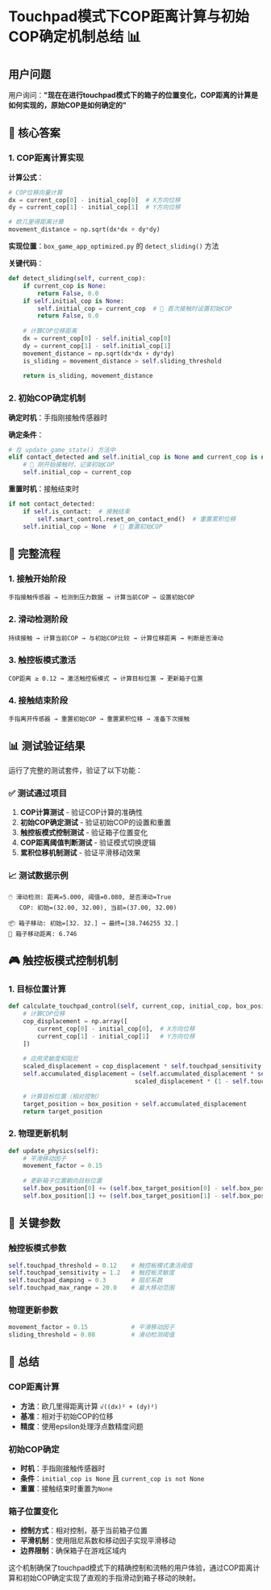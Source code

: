 # Touchpad模式下COP距离计算与初始COP确定机制总结 📊

## 用户问题

用户询问：**"现在在进行touchpad模式下的箱子的位置变化，COP距离的计算是如何实现的，原始COP是如何确定的"**

## 🎯 核心答案

### 1. COP距离计算实现

**计算公式**：
```python
# COP位移向量计算
dx = current_cop[0] - initial_cop[0]  # X方向位移
dy = current_cop[1] - initial_cop[1]  # Y方向位移

# 欧几里得距离计算
movement_distance = np.sqrt(dx*dx + dy*dy)
```

**实现位置**：`box_game_app_optimized.py` 的 `detect_sliding()` 方法

**关键代码**：
```python
def detect_sliding(self, current_cop):
    if current_cop is None:
        return False, 0.0
    if self.initial_cop is None:
        self.initial_cop = current_cop  # 🔑 首次接触时设置初始COP
        return False, 0.0
    
    # 计算COP位移距离
    dx = current_cop[0] - self.initial_cop[0]
    dy = current_cop[1] - self.initial_cop[1]
    movement_distance = np.sqrt(dx*dx + dy*dy)
    is_sliding = movement_distance > self.sliding_threshold
    
    return is_sliding, movement_distance
```

### 2. 初始COP确定机制

**确定时机**：手指刚接触传感器时

**确定条件**：
```python
# 在 update_game_state() 方法中
elif contact_detected and self.initial_cop is None and current_cop is not None:
    # 🔑 刚开始接触时，记录初始COP
    self.initial_cop = current_cop
```

**重置时机**：接触结束时
```python
if not contact_detected:
    if self.is_contact:  # 接触结束
        self.smart_control.reset_on_contact_end()  # 重置累积位移
    self.initial_cop = None  # 🔑 重置初始COP
```

## 🔄 完整流程

### 1. 接触开始阶段
```
手指接触传感器 → 检测到压力数据 → 计算当前COP → 设置初始COP
```

### 2. 滑动检测阶段
```
持续接触 → 计算当前COP → 与初始COP比较 → 计算位移距离 → 判断是否滑动
```

### 3. 触控板模式激活
```
COP距离 ≥ 0.12 → 激活触控板模式 → 计算目标位置 → 更新箱子位置
```

### 4. 接触结束阶段
```
手指离开传感器 → 重置初始COP → 重置累积位移 → 准备下次接触
```

## 📊 测试验证结果

运行了完整的测试套件，验证了以下功能：

### ✅ 测试通过项目
1. **COP计算测试** - 验证COP计算的准确性
2. **初始COP确定测试** - 验证初始COP的设置和重置
3. **触控板模式控制测试** - 验证箱子位置变化
4. **COP距离阈值判断测试** - 验证模式切换逻辑
5. **累积位移机制测试** - 验证平滑移动效果

### 📈 测试数据示例
```
🖱️ 滑动检测: 距离=5.000, 阈值=0.080, 是否滑动=True
   COP: 初始=(32.00, 32.00), 当前=(37.00, 32.00)

📦 箱子移动: 初始=[32. 32.] → 最终=[38.746255 32.]
📏 箱子移动距离: 6.746
```

## 🎮 触控板模式控制机制

### 1. 目标位置计算
```python
def calculate_touchpad_control(self, current_cop, initial_cop, box_position):
    # 计算COP位移
    cop_displacement = np.array([
        current_cop[0] - initial_cop[0],  # X方向位移
        current_cop[1] - initial_cop[1]   # Y方向位移
    ])
    
    # 应用灵敏度和阻尼
    scaled_displacement = cop_displacement * self.touchpad_sensitivity  # 1.2
    self.accumulated_displacement = (self.accumulated_displacement * self.touchpad_damping + 
                                   scaled_displacement * (1 - self.touchpad_damping))
    
    # 计算目标位置（相对控制）
    target_position = box_position + self.accumulated_displacement
    return target_position
```

### 2. 物理更新机制
```python
def update_physics(self):
    # 平滑移动因子
    movement_factor = 0.15
    
    # 更新箱子位置朝向目标位置
    self.box_position[0] += (self.box_target_position[0] - self.box_position[0]) * movement_factor
    self.box_position[1] += (self.box_target_position[1] - self.box_position[1]) * movement_factor
```

## 🔧 关键参数

### 触控板模式参数
```python
self.touchpad_threshold = 0.12    # 触控板模式激活阈值
self.touchpad_sensitivity = 1.2   # 触控板灵敏度
self.touchpad_damping = 0.3       # 阻尼系数
self.touchpad_max_range = 20.0    # 最大移动范围
```

### 物理更新参数
```python
movement_factor = 0.15            # 平滑移动因子
sliding_threshold = 0.08          # 滑动检测阈值
```

## 🎯 总结

### COP距离计算
- **方法**：欧几里得距离计算 `√((dx)² + (dy)²)`
- **基准**：相对于初始COP的位移
- **精度**：使用epsilon处理浮点数精度问题

### 初始COP确定
- **时机**：手指刚接触传感器时
- **条件**：`initial_cop is None` 且 `current_cop is not None`
- **重置**：接触结束时重置为`None`

### 箱子位置变化
- **控制方式**：相对控制，基于当前箱子位置
- **平滑机制**：使用阻尼系数和移动因子实现平滑移动
- **边界限制**：确保箱子在游戏区域内

这个机制确保了touchpad模式下的精确控制和流畅的用户体验，通过COP距离计算和初始COP确定实现了直观的手指滑动到箱子移动的映射。 